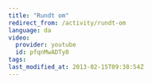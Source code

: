 ```yaml
---
title: "Rundt om"
redirect_from: /activity/rundt-om
language: da
video:
  provider: youtube
  id: pfqnMwADTy8
tags:
last_modified_at: 2013-02-15T09:38:54Z
---
```



